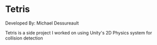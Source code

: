 # Tetris

Developed By: Michael Dessureault

Tetris is a side project I worked on using Unity's 2D Physics system for collision detection
